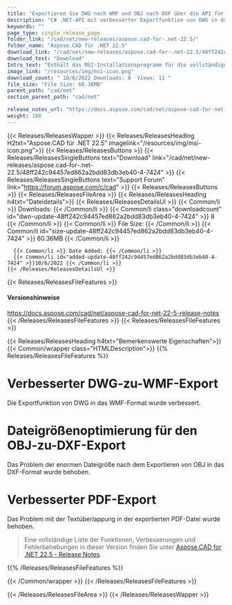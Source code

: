 ```yaml
---
title: "Exportieren Sie DWG nach WMF und OBJ nach DXF über die API für C# ASP.NET Apps"
description: "C# .NET-API mit verbesserter Exportfunktion von DWG in das WMF-Format, optimierte Dateigröße für den OBJ-zu-DXF-Export, behobenes Problem mit der Textüberlappung im exportierten PDF."
keywords: ""
page_type: single_release_page
folder_link: "/cad/net/new-releases/aspose.cad-for-.net-22.5/"
folder_name: "Aspose.CAD für .NET 22.5"
download_link: "/cad/net/new-releases/aspose.cad-for-.net-22.5/48ff242c94457ed862a2bdd83db3eb40-4-7424"
download_text: "Download"
Intro_text: "Enthält das MSI-Installationsprogramm für die vollständige Produktinstallation von Aspose.CAD für .NET v22...."
image_link: "/resources/img/msi-icon.png"
download_count: " 10/6/2022 Downloads: 8  Views: 11 "
file_size: "File Size: 60.36MB"
parent_path: "cad/net"
section_parent_path: "cad/net"

release_notes_url: "https://docs.aspose.com/cad/net/aspose-cad-for-net-22-5-release-notes"
weight: 180
---
```


{{< Releases/ReleasesWapper >}}
{{< Releases/ReleasesHeading H2txt="Aspose.CAD für .NET 22.5" imagelink="/resources/img/msi-icon.png">}}
{{< Releases/ReleasesButtons >}}
{{< Releases/ReleasesSingleButtons text="Download" link="/cad/net/new-releases/aspose.cad-for-.net-22.5/48ff242c94457ed862a2bdd83db3eb40-4-7424" >}}
{{< Releases/ReleasesSingleButtons text="Support Forum" link="https://forum.aspose.com/c/cad" >}}
{{< Releases/ReleasesButtons >}}
{{< Releases/ReleasesFileArea >}}
{{< Releases/ReleasesHeading h4txt="Dateidetails">}}
{{< Releases/ReleasesDetailsUl >}}
{{< Common/li >}} Downloads: {{< /Common/li >}}
{{< Common/li class="downloadcount" id="dwn-update-48ff242c94457ed862a2bdd83db3eb40-4-7424" >}} 8 {{< /Common/li >}}
{{< Common/li >}} File Size: {{< /Common/li >}}
{{< Common/li id="size-update-48ff242c94457ed862a2bdd83db3eb40-4-7424" >}} 60.36MB {{< /Common/li >}}

      {{< Common/li >}} Date Added: {{< /Common/li >}}
      {{< Common/li id="added-update-48ff242c94457ed862a2bdd83db3eb40-4-7424" >}}10/6/2022 {{< /Common/li >}}
    {{< /Releases/ReleasesDetailsUl >}}

{{< Releases/ReleasesFileFeatures >}}
<h4>Versionshinweise</h4><div> <a href='https://docs.aspose.com/cad/net/aspose-cad-for-net-22-5-release-notes'>https://docs.aspose.com/cad/net/aspose-cad-for-net-22-5-release-notes</a></div>
{{< /Releases/ReleasesFileFeatures >}}
{{< Releases/ReleasesFileFeatures >}}

{{< Releases/ReleasesHeading h4txt="Bemerkenswerte Eigenschaften">}}
{{< Common/wrapper class="HTMLDescription">}}
{{% Releases/ReleasesFileFeatures %}}

# Verbesserter DWG-zu-WMF-Export

Die Exportfunktion von DWG in das WMF-Format wurde verbessert.

# Dateigrößenoptimierung für den OBJ-zu-DXF-Export

Das Problem der enormen Dateigröße nach dem Exportieren von OBJ in das DXF-Format wurde behoben.

# Verbesserter PDF-Export

Das Problem mit der Textüberlappung in der exportierten PDF-Datei wurde behoben.

> Eine vollständige Liste der Funktionen, Verbesserungen und Fehlerbehebungen in dieser Version finden Sie unter [Aspose.CAD for .NET 22.5 - Release Notes](https://releases.aspose.com/cad/net/release-notes/2022/aspose-cad-for-net-22-5-release-notes/).

{{% /Releases/ReleasesFileFeatures %}}

{{< /Common/wrapper >}}
{{< /Releases/ReleasesFileFeatures >}}

{{< /Releases/ReleasesFileArea >}}
{{< /Releases/ReleasesWapper >}}

